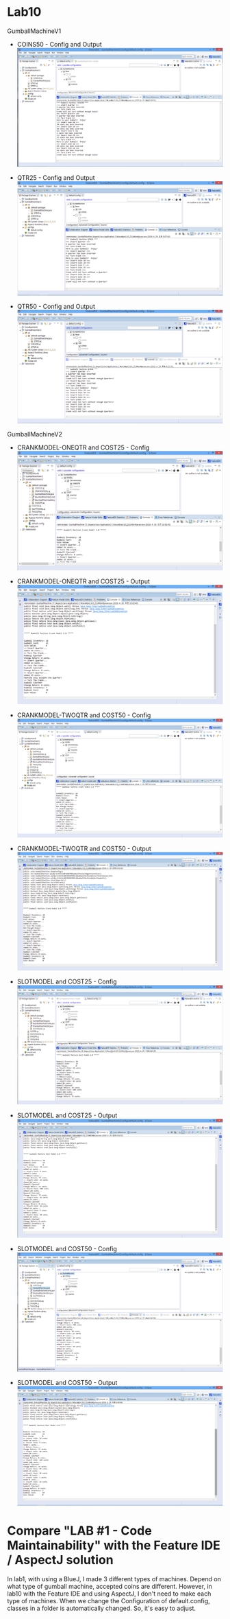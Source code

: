 # Lab10


GumballMachineV1
- COINS50 - Config and Output 
![alt Output](https://github.com/jake-ilsoo-kim/cmpe202/blob/master/lab10/output/GumballMachineV1-COINS50-ConfigAndOutput.png)

- QTR25 - Config and Output
![alt Output](https://github.com/jake-ilsoo-kim/cmpe202/blob/master/lab10/output/GumballMachineV1-QTR25-ConfigAndOutput.png)

- QTR50 - Config and Output
![alt Output](https://github.com/jake-ilsoo-kim/cmpe202/blob/master/lab10/output/GumballMachineV1-QTR50-ConfigAndOutput.png)



GumballMachineV2
- CRANKMODEL-ONEQTR and COST25 - Config
![alt Output](https://github.com/jake-ilsoo-kim/cmpe202/blob/master/lab10/output/GumballMachineV2-ONEQTR-COST25-Config.png)
- CRANKMODEL-ONEQTR and COST25 - Output
![alt Output](https://github.com/jake-ilsoo-kim/cmpe202/blob/master/lab10/output/GumballMachineV2-ONEQTR-COST25-Output.png)

- CRANKMODEL-TWOQTR and COST50 - Config
![alt Output](https://github.com/jake-ilsoo-kim/cmpe202/blob/master/lab10/output/GumballMachineV2-TWOQTR-COST50-Config.png)
- CRANKMODEL-TWOQTR and COST50 - Output
![alt Output](https://github.com/jake-ilsoo-kim/cmpe202/blob/master/lab10/output/GumballMachineV2-TWOQTR-COST50-Output.png)

- SLOTMODEL and COST25 - Config
![alt Output](https://github.com/jake-ilsoo-kim/cmpe202/blob/master/lab10/output/GumballMachineV2-SLOTMODEL-COST25-Config.png)
- SLOTMODEL and COST25 - Output
![alt Output](https://github.com/jake-ilsoo-kim/cmpe202/blob/master/lab10/output/GumballMachineV2-SLOTMODEL-COST25-Output.png)

- SLOTMODEL and COST50 - Config
![alt Output](https://github.com/jake-ilsoo-kim/cmpe202/blob/master/lab10/output/GumballMachineV2-SLOTMODEL-COST50-Config.png)
- SLOTMODEL and COST50 - Output
![alt Output](https://github.com/jake-ilsoo-kim/cmpe202/blob/master/lab10/output/GumballMachineV2-SLOTMODEL-COST50-Output.png)




# Compare "LAB #1 - Code Maintainability" with the Feature IDE / AspectJ solution
 In lab1, with using a BlueJ, I made 3 different types of machines.
 Depend on what type of gumball machine, accepted coins are different.
 However, in lab10 with the Feature IDE and using AspectJ, I don't need to make each type of machines.
 When we change the Configuration of default.config, classes in a folder is automatically changed. So, it's easy to adjust.
 
 

